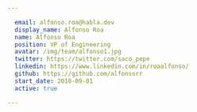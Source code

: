 ```yaml
---

  email: alfonso.roa@habla.dev
  display_name: Alfonso Roa
  name: Alfonso Roa
  position: VP of Engineering
  avatar: /img/team/alfonso1.jpg
  twitter: https://twitter.com/saco_pepe
  linkedin: https://www.linkedin.com/in/roaalfonso/
  github: https://github.com/alfonsorr
  start_date: 2018-09-01
  active: true

---
```

